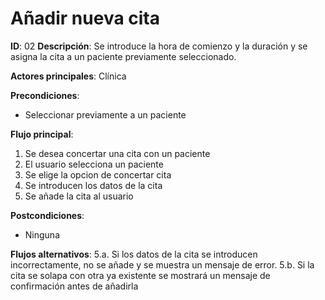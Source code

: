 # Añadir nueva cita

**ID**: 02
**Descripción**: Se introduce la hora de comienzo y la duración y se asigna la cita a un paciente previamente seleccionado.

**Actores principales**: Clínica

**Precondiciones**:
* Seleccionar previamente a un paciente

**Flujo principal**:
1. Se desea concertar una cita con un paciente
2. El usuario selecciona un paciente
3. Se elige la opcion de concertar cita
4. Se introducen los datos de la cita
5. Se añade la cita al usuario

**Postcondiciones**:
* Ninguna

**Flujos alternativos**:
5.a. Si los datos de la cita se introducen incorrectamente, no se añade y se muestra un mensaje de error.
5.b. Si la cita se solapa con otra ya existente se mostrará un mensaje de confirmación antes de añadirla
